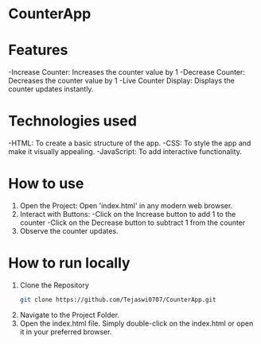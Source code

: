 # CounterApp

# Features

-Increase Counter: Increases the counter value by 1
-Decrease Counter: Decreases the counter value by 1
-Live Counter Display: Displays the counter updates instantly.

# Technologies used
-HTML: To create a basic structure of the app.
-CSS: To style the app and make it visually appealing.
-JavaScript: To add interactive functionality.

# How to use
1. Open the Project: Open 'index.html' in any modern web browser.
2. Interact with Buttons:
   -Click on the Increase button to add 1 to the counter
   -Click on the Decrease button to subtract 1 from the counter
3. Observe the counter updates.

# How to run locally
1. Clone the Repository
   ```bash
   git clone https://github.com/Tejaswi0707/CounterApp.git
2. Navigate to the Project Folder.
3. Open the index.html file. Simply double-click on the index.html or open it in your preferred browser. 
